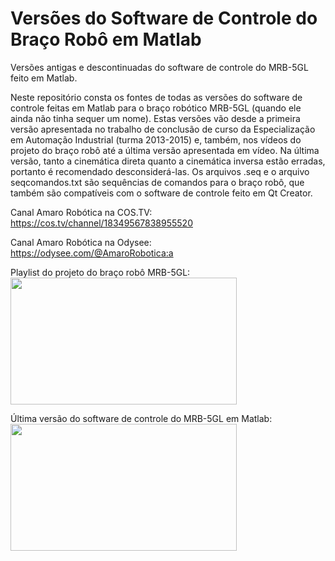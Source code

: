# Versões do Software de Controle do Braço Robô em Matlab
Versões antigas e descontinuadas do software de controle do MRB-5GL feito em Matlab.

Neste repositório consta os fontes de todas as versões do software de controle feitas em Matlab para o
braço robótico MRB-5GL (quando ele ainda não tinha sequer um nome). Estas versões vão desde a primeira
versão apresentada no trabalho de conclusão de curso da Especialização em Automação Industrial (turma 2013-2015) 
e, também, nos vídeos do projeto do braço robô até a última versão apresentada em vídeo. Na última versão, tanto 
a cinemática direta quanto a cinemática inversa estão erradas, portanto é recomendado desconsiderá-las.
Os arquivos .seq e o arquivo seqcomandos.txt são sequências de comandos para o braço robô, que também são
compatíveis com o software de controle feito em Qt Creator.

Canal Amaro Robótica na COS.TV:                                               
https://cos.tv/channel/18349567838955520

Canal Amaro Robótica na Odysee:                                     
https://odysee.com/@AmaroRobotica:a

Playlist do projeto do braço robô MRB-5GL:                                
[<img src="https://thumbs.odycdn.com/0c92bf28bd7fb48bada641330e733b1a.webp" width="362" height="203">](https://odysee.com/@AmaroRobotica:a/Projeto-do-bra%C3%A7o-rob%C3%B4:2)

Última versão do software de controle do MRB-5GL em Matlab:                          
[<img src="https://thumbs.odycdn.com/1af9070767db5f417dca1e0cd929eacb.webp" width="362" height="203">](https://odysee.com/@AmaroRobotica:a/Bra%C3%A7o-rob%C3%B4---%C3%9Altima-vers%C3%A3o-do-software-de-controle-em-Matlab:8)

